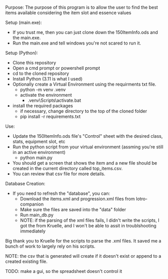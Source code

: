 Purpose: 
The purpose of this program is to allow the user to find the best items available considering the item slot and essence values

Setup (main.exe):
* If you trust me, then you can just clone down the 150ItemInfo.ods and the main.exe.
* Run the main.exe and tell windows you're not scared to run it.

Setup (Python):
* Clone this repository
* Open a cmd prompt or powershell prompt
* cd to the cloned repository
* Install Python (3.11 is what I used)
* Optionally create a Virtual Environment using the requirments txt file.
  * python -m venv .venv
  * activate the environment
    * .venv\Scripts\activate.bat
* install the required packages
  * if necessary, change directory to the top of the cloned folder
  * pip install -r requirements.txt

Use:
* Update the 150ItemInfo.ods file's "Control" sheet with the desired class, stats, equipment slot, etc
* Run the python script from your virtual environment (assming you're still in an active environment)
  * python main.py
* You should get a screen that shows the item and a new file should be created in the current directory called top_items.csv.
* You can review that csv file for more details.

Database Creation:
* If you need to refresh the "database", you can:
  * Download the items.xml and progression.xml files from lotro-companion
  * Make sure the files are saved into the "data" folder
  * Run main_db.py
  * NOTE: if the parsing of the xml files fails, I didn't write the scripts, I got the from Kruelle, and I won't be able to assit in troublshooting immediately

Big thank you to Kruelle for the scripts to parse the .xml files. It saved me a bunch of work to largely rely on his scripts.

NOTE: the csv that is generated will create if it doesn't exist or append to a created existing file.

TODO: make a gui, so the spreadsheet doesn't control it
